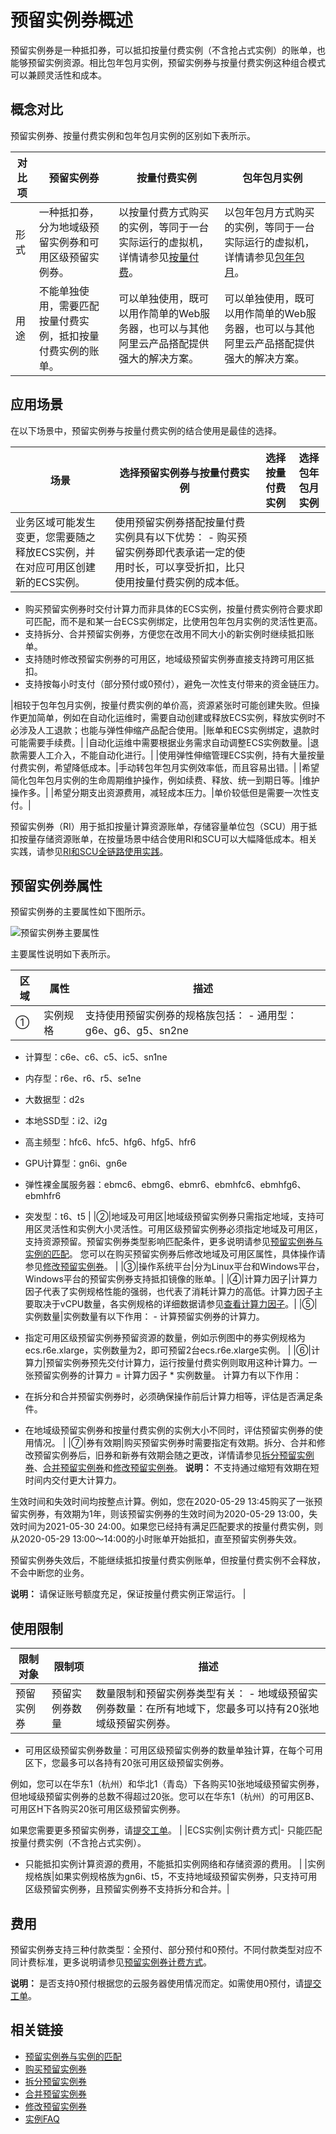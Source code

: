 # 预留实例券概述

预留实例券是一种抵扣券，可以抵扣按量付费实例（不含抢占式实例）的账单，也能够预留实例资源。相比包年包月实例，预留实例券与按量付费实例这种组合模式可以兼顾灵活性和成本。



## 概念对比

预留实例券、按量付费实例和包年包月实例的区别如下表所示。

|对比项|预留实例券|按量付费实例|包年包月实例|
|---|-----|------|------|
|形式|一种抵扣券，分为地域级预留实例券和可用区级预留实例券。|以按量付费方式购买的实例，等同于一台实际运行的虚拟机，详情请参见[按量付费](/cn.zh-CN/产品定价/计费方式/按量付费.md)。|以包年包月方式购买的实例，等同于一台实际运行的虚拟机，详情请参见[包年包月](/cn.zh-CN/产品定价/计费方式/包年包月.md)。|
|用途|不能单独使用，需要匹配按量付费实例，抵扣按量付费实例的账单。|可以单独使用，既可以用作简单的Web服务器，也可以与其他阿里云产品搭配提供强大的解决方案。|可以单独使用，既可以用作简单的Web服务器，也可以与其他阿里云产品搭配提供强大的解决方案。|

## 应用场景

在以下场景中，预留实例券与按量付费实例的结合使用是最佳的选择。

|场景|选择预留实例券与按量付费实例|选择按量付费实例|选择包年包月实例|
|--|--------------|--------|--------|
|业务区域可能发生变更，您需要随之释放ECS实例，并在对应可用区创建新的ECS实例。|使用预留实例券搭配按量付费实例具有以下优势： -   购买预留实例券即代表承诺一定的使用时长，可以享受折扣，比只使用按量付费实例的成本低。
-   购买预留实例券时交付计算力而非具体的ECS实例，按量付费实例符合要求即可匹配，而不是和某一台ECS实例绑定，比使用包年包月实例的灵活性更高。
-   支持拆分、合并预留实例券，方便您在改用不同大小的新实例时继续抵扣账单。
-   支持随时修改预留实例券的可用区，地域级预留实例券直接支持跨可用区抵扣。
-   支持按每小时支付（部分预付或0预付），避免一次性支付带来的资金链压力。

|相较于包年包月实例，按量付费实例的单价高，资源紧张时可能创建失败。但操作更加简单，例如在自动化运维时，需要自动创建或释放ECS实例，释放实例时不必涉及人工退款；也能与弹性伸缩产品配合使用。|账单和ECS实例绑定，退款时可能需要手续费。|
|自动化运维中需要根据业务需求自动调整ECS实例数量。|退款需要人工介入，不能自动化进行。|
|使用弹性伸缩管理ECS实例，持有大量按量付费实例，希望降低成本。|手动转包年包月实例效率低，而且容易出错。|
|希望简化包年包月实例的生命周期维护操作，例如续费、释放、统一到期日等。|维护操作多。|
|希望分期支出资源费用，减轻成本压力。|单价较低但是需要一次性支付。|

预留实例券（RI）用于抵扣按量计算资源账单，存储容量单位包（SCU）用于抵扣按量存储资源账单，在按量场景中结合使用RI和SCU可以大幅降低成本。相关实践，请参见[RI和SCU全链路使用实践](https://bp.aliyun.com/detail/159)。

## 预留实例券属性

预留实例券的主要属性如下图所示。

![预留实例券主要属性](https://static-aliyun-doc.oss-cn-hangzhou.aliyuncs.com/assets/img/zh-CN/1704359951/p112054.png)

主要属性说明如下表所示。

|区域|属性|描述|
|--|--|--|
|①|实例规格|支持使用预留实例券的规格族包括： -   通用型：g6e、g6、g5、sn2ne
-   计算型：c6e、c6、c5、ic5、sn1ne
-   内存型：r6e、r6、r5、se1ne
-   大数据型：d2s
-   本地SSD型：i2、i2g
-   高主频型：hfc6、hfc5、hfg6、hfg5、hfr6
-   GPU计算型：gn6i、gn6e
-   弹性裸金属服务器：ebmc6、ebmg6、ebmr6、ebmhfc6、ebmhfg6、ebmhfr6
-   突发型：t6、t5 |
|②|地域及可用区|地域级预留实例券只需指定地域，支持可用区灵活性和实例大小灵活性。可用区级预留实例券必须指定地域及可用区，支持资源预留。预留实例券类型影响匹配条件，更多说明请参见[预留实例券与实例的匹配](/cn.zh-CN/实例/选择实例购买方式/预留实例券/预留实例券与实例的匹配.md)。 您可以在购买预留实例券后修改地域及可用区属性，具体操作请参见[修改预留实例券](/cn.zh-CN/实例/选择实例购买方式/预留实例券/修改预留实例券.md)。 |
|③|操作系统平台|分为Linux平台和Windows平台，Windows平台的预留实例券支持抵扣镜像的账单。|
|④|计算力因子|计算力因子代表了实例规格性能的强弱，也代表了消耗计算力的高低。计算力因子主要取决于vCPU数量，各实例规格的详细数据请参见[查看计算力因子](/cn.zh-CN/实例/选择实例购买方式/预留实例券/查看计算力因子.md)。|
|⑤|实例数量|实例数量有以下作用： -   计算预留实例券的计算力。
-   指定可用区级预留实例券预留资源的数量，例如示例图中的券实例规格为ecs.r6e.xlarge，实例数量为2，即可预留2台ecs.r6e.xlarge实例。 |
|⑥|计算力|预留实例券预先交付计算力，运行按量付费实例则取用这种计算力。一张预留实例券的计算力 = 计算力因子 \* 实例数量。 计算力有以下作用：

-   在拆分和合并预留实例券时，必须确保操作前后计算力相等，评估是否满足条件。
-   在地域级预留实例券和按量付费实例的实例大小不同时，评估预留实例券的使用情况。 |
|⑦|券有效期|购买预留实例券时需要指定有效期。拆分、合并和修改预留实例券后，旧券和新券有效期会随之更改，详情请参见[拆分预留实例券](/cn.zh-CN/实例/选择实例购买方式/预留实例券/拆分预留实例券.md)、[合并预留实例券](/cn.zh-CN/实例/选择实例购买方式/预留实例券/合并预留实例券.md)和[修改预留实例券](/cn.zh-CN/实例/选择实例购买方式/预留实例券/修改预留实例券.md)。 **说明：** 不支持通过缩短有效期在短时间内交付更大计算力。

生效时间和失效时间均按整点计算。例如，您在2020-05-29 13:45购买了一张预留实例券，有效期为1年，则该预留实例券的生效时间为2020-05-29 13:00，失效时间为2021-05-30 24:00。如果您已经持有满足匹配要求的按量付费实例，则从2020-05-29 13:00～14:00的小时账单开始抵扣，直至预留实例券失效。

预留实例券失效后，不能继续抵扣按量付费实例账单，但按量付费实例不会释放，不会中断您的业务。

**说明：** 请保证账号额度充足，保证按量付费实例正常运行。 |

## 使用限制

|限制对象|限制项|描述|
|----|---|--|
|预留实例券|预留实例券数量|数量限制和预留实例券类型有关： -   地域级预留实例券数量：在所有地域下，您最多可以持有20张地域级预留实例券。
-   可用区级预留实例券数量：可用区级预留实例券的数量单独计算，在每个可用区下，您最多可以各持有20张可用区级预留实例券。

例如，您可以在华东1（杭州）和华北1（青岛）下各购买10张地域级预留实例券，但地域级预留实例券的总数不得超过20张。您可以在华东1（杭州）的可用区B、可用区H下各购买20张可用区级预留实例券。

如果您需要更多预留实例券，请[提交工单](https://selfservice.console.aliyun.com/ticket/createIndex)。 |
|ECS实例|实例计费方式|-   只能匹配按量付费实例（不含抢占式实例）。
-   只能抵扣实例计算资源的费用，不能抵扣实例网络和存储资源的费用。 |
|实例规格族|如果实例规格族为gn6i、t5，不支持地域级预留实例券，只支持可用区级预留实例券，且预留实例券不支持拆分和合并。|

## 费用

预留实例券支持三种付款类型：全预付、部分预付和0预付。不同付款类型对应不同计费标准，更多说明请参见[预留实例券计费方式](/cn.zh-CN/产品定价/计费方式/预留实例券.md)。

**说明：** 是否支持0预付根据您的云服务器使用情况而定。如需使用0预付，请[提交工单](https://selfservice.console.aliyun.com/ticket/createIndex)。

## 相关链接

-   [预留实例券与实例的匹配](/cn.zh-CN/实例/选择实例购买方式/预留实例券/预留实例券与实例的匹配.md)
-   [购买预留实例券](/cn.zh-CN/实例/选择实例购买方式/预留实例券/购买预留实例券.md)
-   [拆分预留实例券](/cn.zh-CN/实例/选择实例购买方式/预留实例券/拆分预留实例券.md)
-   [合并预留实例券](/cn.zh-CN/实例/选择实例购买方式/预留实例券/合并预留实例券.md)
-   [修改预留实例券](/cn.zh-CN/实例/选择实例购买方式/预留实例券/修改预留实例券.md)
-   [实例FAQ](/cn.zh-CN/实例/实例FAQ.md)

